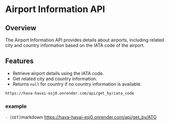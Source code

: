 # Airport Information API

## Overview

The Airport Information API provides details about airports, including related city and country information based on the IATA code of the airport.

## Features

- Retrieve airport details using the IATA code.
- Get related city and country information.
- Returns `null` for country if no country information is available.

```markdown
https://hava-havai-esj0.onrender.com/api/get_by/iata_code
```
### example
`- [GET]`markdown
https://hava-havai-esj0.onrender.com/api/get_by/ATG
